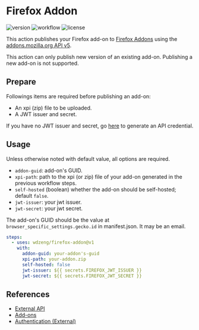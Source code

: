 # Firefox Addon

![version](https://img.shields.io/github/v/release/wdzeng/firefox-addon)
![workflow](https://img.shields.io/github/workflow/status/wdzeng/firefox-addon/Build?label=ci&logo=github)
![license](https://img.shields.io/github/license/wdzeng/firefox-addon?color=red)

This action publishes your Firefox add-on to [Firefox Addons](https://addons.mozilla.org/) using the [addons.mozilla.org API v5](https://addons-server.readthedocs.io/en/latest/topics/api/index.html).

This action can only publish new version of an existing add-on. Publishing a new add-on is not supported.

## Prepare

Followings items are required before publishing an add-on:

- An xpi (zip) file to be uploaded.
- A JWT issuer and secret.

If you have no JWT issuer and secret, go [here](https://addons.mozilla.org/en-US/developers/addon/api/key/) to generate an API credential.

## Usage

Unless otherwise noted with default value, all options are required.

- `addon-guid`: add-on's GUID.
- `xpi-path`: path to the xpi (or zip) file of your add-on generated in the previous workflow steps.
- `self-hosted` (boolean) whether the add-on should be self-hosted; default `false`.
- `jwt-issuer`: your jwt issuer.
- `jwt-secret`: your jwt secret.

The add-on's GUID should be the value at `browser_specific_settings.gecko.id` in manifest.json. It may be an email.

```yaml
steps:
  - uses: wdzeng/firefox-addon@v1
    with:
      addon-guid: your-addon's-guid
      xpi-path: your-addon.zip
      self-hosted: false
      jwt-issuer: ${{ secrets.FIREFOX_JWT_ISSUER }}
      jwt-secret: ${{ secrets.FIREFOX_JWT_SECRET }}
```

## References

- [External API](https://addons-server.readthedocs.io/en/latest/topics/api/index.html)
- [Add-ons](https://addons-server.readthedocs.io/en/latest/topics/api/addons.html)
- [Authentication (External)](https://addons-server.readthedocs.io/en/latest/topics/api/auth.html#create-a-jwt-for-each-request)
